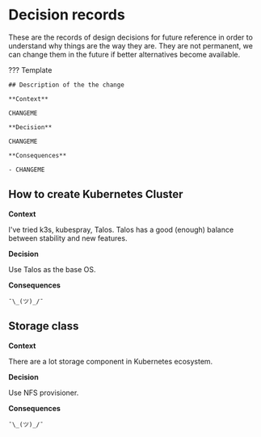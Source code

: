 # Decision records

These are the records of design decisions for future reference in order to understand why things are the way they are.
They are not permanent, we can change them in the future if better alternatives become available.

??? Template

    ## Description of the the change

    **Context**

    CHANGEME

    **Decision**

    CHANGEME

    **Consequences**

    - CHANGEME

## How to create Kubernetes Cluster

**Context**

I've tried k3s, kubespray, Talos.
Talos has a good (enough) balance between stability and new features.

**Decision**

Use Talos as the base OS.

**Consequences**

`¯\_(ツ)_/¯`

## Storage class

**Context**

There are a lot storage component in Kubernetes ecosystem.

**Decision**

Use NFS provisioner.

**Consequences**

`¯\_(ツ)_/¯`
